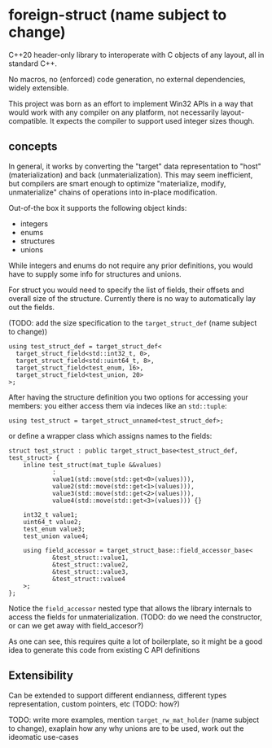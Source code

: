 # foreign-struct (name subject to change)

C++20 header-only library to interoperate with C objects of any layout, all in standard C++.

No macros, no (enforced) code generation, no external dependencies, widely extensible.

This project was born as an effort to implement Win32 APIs in a way that would work with any compiler on any platform, not necessarily layout-compatible. It expects the compiler to support used integer sizes though.

## concepts

In general, it works by converting the "target" data representation to "host" (materialization) and back (unmaterialization).
This may seem inefficient, but compilers are smart enough to optimize "materialize, modify, unmaterialize" chains of operations into in-place modification.

Out-of-the box it supports the following object kinds:
- integers
- enums
- structures
- unions

While integers and enums do not require any prior definitions, you would have to supply some info for structures and unions.

For struct you would need to specify the list of fields, their offsets and overall size of the structure. Currently there is no way to automatically lay out the fields.

(TODO: add the size specification to the `target_struct_def` (name subject to change))

```
using test_struct_def = target_struct_def<
  target_struct_field<std::int32_t, 0>,
  target_struct_field<std::uint64_t, 8>,
  target_struct_field<test_enum, 16>,
  target_struct_field<test_union, 20>
>;
```

After having the structure definition you two options for accessing your members: you either access them via indeces like an `std::tuple`:
```
using test_struct = target_struct_unnamed<test_struct_def>;
```

or define a wrapper class which assigns names to the fields:

```
struct test_struct : public target_struct_base<test_struct_def, test_struct> {
    inline test_struct(mat_tuple &&values)
            :
            value1(std::move(std::get<0>(values))),
            value2(std::move(std::get<1>(values))),
            value3(std::move(std::get<2>(values))),
            value4(std::move(std::get<3>(values))) {}

    int32_t value1;
    uint64_t value2;
    test_enum value3;
    test_union value4;

    using field_accessor = target_struct_base::field_accessor_base<
            &test_struct::value1,
            &test_struct::value2,
            &test_struct::value3,
            &test_struct::value4
    >;
};
```

Notice the `field_accessor` nested type that allows the library internals to access the fields for unmaterialization. (TODO: do we need the constructor, or can we get away with field_accesor?)

As one can see, this requires quite a lot of boilerplate, so it might be a good idea to generate this code from existing C API definitions

## Extensibility

Can be extended to support different endianness, different types representation, custom pointers, etc (TODO: how?)

TODO: write more examples, mention `target_rw_mat_holder` (name subject to change), exaplain how any why unions are to be used, work out the ideomatic use-cases
